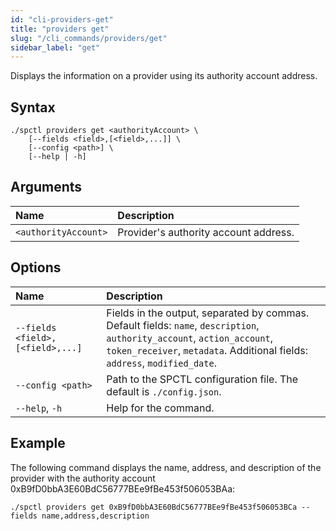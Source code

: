 ```yaml
---
id: "cli-providers-get"
title: "providers get"
slug: "/cli_commands/providers/get"
sidebar_label: "get"
---
```


Displays the information on a provider using its authority account address.

## Syntax

```
./spctl providers get <authorityAccount> \
    [--fields <field>,[<field>,...]] \
    [--config <path>] \
    [--help | -h]
```

## Arguments

| **Name** | **Description** |
| :- | :- |
| `<authorityAccount>` | Provider's authority account address. |

## Options

| <div style={{width:265}}>**Name**</div> | **Description** |
| :- | :- |
| `--fields <field>,[<field>,...]` | Fields in the output, separated by commas. Default fields: `name`, `description`, `authority_account`, `action_account`, `token_receiver`, `metadata`. Additional fields: `address`, `modified_date`. |
| `--config <path>` | Path to the SPCTL configuration file. The default is `./config.json`. |
| `--help`, `-h` | Help for the command. |

## Example

The following command displays the name, address, and description of the provider with the authority account 0xB9fD0bbA3E60BdC56777BEe9fBe453f506053BAa:

```
./spctl providers get 0xB9fD0bbA3E60BdC56777BEe9fBe453f506053BCa --fields name,address,description
```